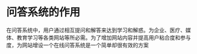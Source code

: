 # 问答系统的作用　 #

在问答系统中，用户通过相互提问和解答来达到学习和解惑。为企业、医疗、媒体、教育学习等各类网站等所必需。为了增加网站内容并提高用户粘合度和参与度，为网站增设一个在线问答系统是一个简单却很有效的方案